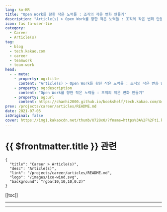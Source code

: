```yaml
---
lang: ko-KR
title: "Open Work를 향한 작은 노력들 : 조직의 작은 변화 만들기"
description: "Article(s) > Open Work를 향한 작은 노력들 : 조직의 작은 변화 만들기"
icon: fas fa-user-tie
category: 
  - Career
  - Article(s)
tag: 
  - blog
  - tech.kakao.com
  - career
  - teamwork
  - team-work
head:
  - - meta:
    - property: og:title
      content: "Article(s) > Open Work를 향한 작은 노력들 : 조직의 작은 변화 만들기"
    - property: og:description
      content: "Open Work를 향한 작은 노력들 : 조직의 작은 변화 만들기"
    - property: og:url
      content: https://chanhi2000.github.io/bookshelf/tech.kakao.com/447.html
prev: /projects/career/articles/README.md
date: 2021-07-05
isOriginal: false
cover: https://img1.kakaocdn.net/thumb/U728x0/?fname=https%3A%2F%2Ft1.kakaocdn.net%2Fkakao_tech%2Fimage%2F2021%2F07%2Fimages%2Fmain-20.png
---
```


# {{ $frontmatter.title }} 관련

```component VPCard
{
  "title": "Career > Article(s)",
  "desc": "Article(s)",
  "link": "/projects/career/articles/README.md",
  "logo": "/images/ico-wind.svg",
  "background": "rgba(10,10,10,0.2)"
}
```

[[toc]]

---

<SiteInfo
  name="Open Work를 향한 작은 노력들 : 조직의 작은 변화 만들기"
  desc="안녕하세요. 광고개발팀에서 광고계정, 광고빌링을 담당하고 있는 cuddy입니다..."
  url="https://tech.kakao.com/posts/447"
  logo="https://www.kakaocorp.com/page/favicon.ico"
  preview="https://img1.kakaocdn.net/thumb/U728x0/?fname=https%3A%2F%2Ft1.kakaocdn.net%2Fkakao_tech%2Fimage%2F2021%2F07%2Fimages%2Fmain-20.png"/>

<!-- TODO: 작성 -->

---

<TagLinks />
